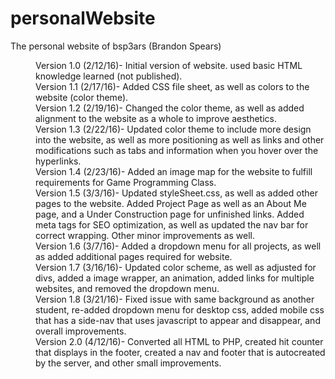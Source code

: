 # personalWebsite
The personal website of bsp3ars (Brandon Spears)

<dl>
<dd>Version 1.0 (2/12/16)- Initial version of website. used basic HTML knowledge learned (not published).</dd>
<dd>Version 1.1 (2/17/16)- Added CSS file sheet, as well as colors to the website (color theme).</dd>
<dd>Version 1.2 (2/19/16)- Changed the color theme, as well as added alignment to the website as a whole to improve aesthetics.</dd>
<dd>Version 1.3 (2/22/16)- Updated color theme to include more design into the website, as well as more positioning as well as links and other modifications such as tabs and information when you hover over the hyperlinks. </dd>
<dd>Version 1.4 (2/23/16)- Added an image map for the website to fulfill requirements for Game Programming Class.</dd>
<dd>Version 1.5 (3/3/16)- Updated styleSheet.css, as well as added other pages to the website. Added Project Page as well as an About Me page, and a Under Construction page for unfinished links. Added meta tags for SEO optimization, as well as updated the nav bar for correct wrapping. Other minor improvements as well.</dd>
<dd>Version 1.6 (3/7/16)- Added a dropdown menu for all projects, as well as added additional pages required for website.</dd>
<dd>Version 1.7 (3/16/16)- Updated color scheme, as well as adjusted for divs, added a image wrapper, an animation, added links for multiple websites, and removed the dropdown menu.</dd>
<dd>Version 1.8 (3/21/16)- Fixed issue with same background as another student, re-added dropdown menu for desktop css, added mobile css that has a side-nav that uses javascript to appear and disappear, and overall improvements.</dd>
<dd>Version 2.0 (4/12/16)- Converted all HTML to PHP, created hit counter that displays in the footer, created a nav and footer that is autocreated by the server, and other small improvements.</dd>
</dl>
